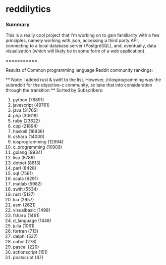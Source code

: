 reddilytics
===========

### Summary

This is a really cool project that I'm working on to gain familiarity with a few principles, namely working with json,
accessing a third party API, connecting to a local database server (PostgreSQL), and, eventually, data visualization (which will likely be in some form of a web application). 

===========


Results of Common programming language Reddit community rankings: 


** Note: I added rust & swift to the list.  However, /r/iosprogramming was the subreddit for the objective-c community, so take that into consideration through the transition **
Sorted by Subscribers: 

1. python (76891)
2. javascript (49761)
3. java (31765)
4. php (30618)
5. ruby (23622)
6. cpp (21894)
7. haskell (16836)
8. csharp (14000)
9. iosprogramming (12994)
10. c_programming (10909)
11. golang (9934)
12. lisp (8789)
13. dotnet (8613)
14. perl (8428)
15. sql (7561)
16. scala (6291)
17. matlab (5982)
18. swift (5534)
19. rust (5127)
20. lua (2957)
21. asm (2621)
22. visualbasic (1498)
23. fsharp (1461)
24. d_language (1448)
25. julia (1061)
26. fortran (713)
27. delphi (537)
28. cobol (278)
29. pascal (220)
30. actionscript (151)
31. postscript (47)
